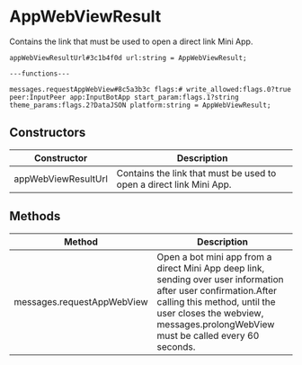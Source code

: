 # AppWebViewResult
Contains the link that must be used to open a direct link Mini App.

```
appWebViewResultUrl#3c1b4f0d url:string = AppWebViewResult;

---functions---

messages.requestAppWebView#8c5a3b3c flags:# write_allowed:flags.0?true peer:InputPeer app:InputBotApp start_param:flags.1?string theme_params:flags.2?DataJSON platform:string = AppWebViewResult;
```

## Constructors
| Constructor | Description |
| ---- | ----------- |
| appWebViewResultUrl | Contains the link that must be used to open a direct link Mini App. |


## Methods
| Method | Description |
| ---- | ----------- |
| messages.requestAppWebView | Open a bot mini app from a direct Mini App deep link, sending over user information after user confirmation.After calling this method, until the user closes the webview, messages.prolongWebView must be called every 60 seconds. |


